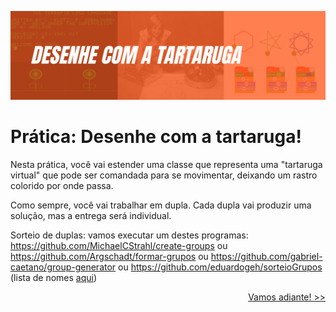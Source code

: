![turtlebanner](pattern.png)
# Prática: Desenhe com a tartaruga!


Nesta prática, você vai estender uma classe que representa uma "tartaruga virtual" que pode ser comandada para se movimentar, deixando um rastro colorido por onde passa. 

Como sempre, você vai trabalhar em dupla. Cada dupla vai produzir uma solução, mas a entrega será individual. 

Sorteio de duplas: vamos executar um destes programas: https://github.com/MichaelCStrahl/create-groups ou https://github.com/Argschadt/formar-grupos ou https://github.com/gabriel-caetano/group-generator ou https://github.com/eduardogeh/sorteioGrupos (lista de nomes [aqui](../java02/src/ParaGroups.java))

<p align="right"><a href="instructions/README01.md">Vamos adiante! >></a> </p>

